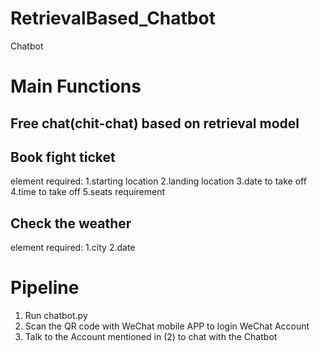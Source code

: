 # RetrievalBased_Chatbot
Chatbot
# Main Functions
## Free chat(chit-chat) based on retrieval model<br>
## Book fight ticket
element required: 1.starting location 2.landing location 3.date to take off 4.time to take off 5.seats requirement
## Check the weather
element required: 1.city 2.date
# Pipeline
1. Run chatbot.py<br>
2. Scan the QR code with WeChat mobile APP to login WeChat Account<br>
3. Talk to the Account mentioned in (2) to chat with the Chatbot<br>
